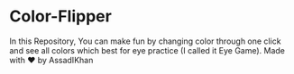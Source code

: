 # Color-Flipper
 In this Repository, You can make fun by changing color through one click and see all colors which best for eye practice (I called it Eye Game). Made with ❤ by AssadIKhan
